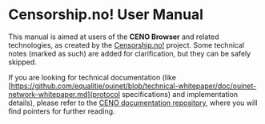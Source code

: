 # Censorship.no! User Manual

This manual is aimed at users of the **CENO Browser** and related technologies, as created by the [Censorship.no!](https://censorship.no/) project.  Some technical notes (marked as such) are added for clarification, but they can be safely skipped.

If you are looking for technical documentation (like [https://github.com/equalitie/ouinet/blob/technical-whitepaper/doc/ouinet-network-whitepaper.md](protocol specifications) and implementation details), please refer to the [CENO documentation repository](https://github.com/censorship-no/ceno-docs/), where you will find pointers for further reading.
